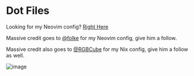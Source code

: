 # Dot Files

Looking for my Neovim config? [Right Here](https://github.com/amaanq/nvim-config/)

Massive credit goes to [@folke](https://github.com/folke) for my Neovim config, give him a follow.

Massive credit also goes to [@RGBCube](https://github.com/RGBCube) for my Nix config, give him a follow as well.

![image](https://user-images.githubusercontent.com/29718261/218632334-127f895e-9459-436d-af86-4682e2b38986.png)
